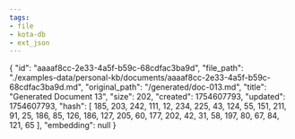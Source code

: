 ```yaml
---
tags:
- file
- kota-db
- ext_json
---
```

{
  "id": "aaaaf8cc-2e33-4a5f-b59c-68cdfac3ba9d",
  "file_path": "./examples-data/personal-kb/documents/aaaaf8cc-2e33-4a5f-b59c-68cdfac3ba9d.md",
  "original_path": "/generated/doc-013.md",
  "title": "Generated Document 13",
  "size": 202,
  "created": 1754607793,
  "updated": 1754607793,
  "hash": [
    185,
    203,
    242,
    111,
    12,
    234,
    225,
    43,
    124,
    55,
    151,
    211,
    91,
    25,
    186,
    85,
    126,
    186,
    127,
    205,
    60,
    177,
    202,
    42,
    31,
    58,
    197,
    80,
    67,
    84,
    121,
    65
  ],
  "embedding": null
}